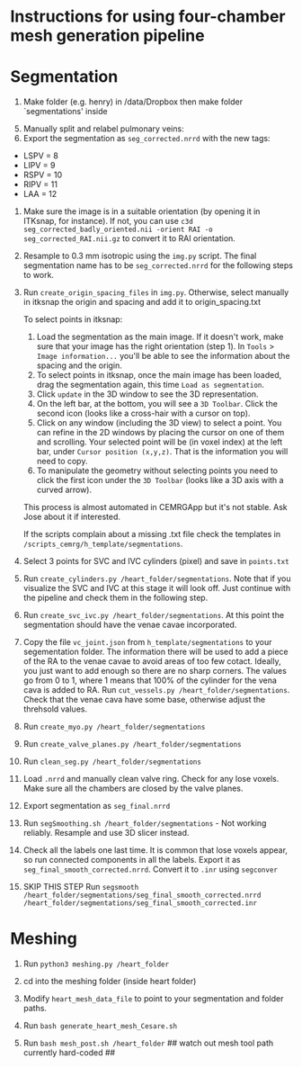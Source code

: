 Instructions for using four-chamber mesh generation pipeline
=========================================================================================================

Segmentation
=========================================================================================================
1) Make folder (e.g. henry) in /data/Dropbox then make folder `segmentations' inside
<!-- 2) Copy `points.txt`, `labels.txt`, `origin_spacing.txt` and `origin_spacing_labels.txt` templates into `segmentations` folder (currently in `h_templates` folder) -->
5) Manually split and relabel pulmonary veins:
6) Export the segmentation as `seg_corrected.nrrd` with the new tags:
- LSPV = 8
- LIPV = 9
- RSPV = 10
- RIPV = 11
- LAA = 12
1) Make sure the image is in a suitable orientation (by opening it in ITKsnap, for instance). If not, you can use `c3d seg_corrected_badly_oriented.nii -orient RAI -o seg_corrected_RAI.nii.gz` to convert it to RAI orientation.
5) Resample to 0.3 mm isotropic using the `img.py` script. The final segmentation name has to be `seg_corrected.nrrd` for the following steps to work.

6) Run `create_origin_spacing_files` in `img.py`. Otherwise, select manually in itksnap the origin and spacing and add it to origin_spacing.txt

	To select points in itksnap:
	
	1) Load the segmentation as the main image. If it doesn't work, make sure that your image has the right orientation (step 1). 
	In `Tools` > `Image information...` you'll be able to see the information about the spacing and the origin.
	2) To select points in itksnap, once the main image has been loaded, drag the segmentation again, this time `Load as segmentation`. 
	3) Click `update` in the 3D window to see the 3D representation.
	4) On the left bar, at the bottom, you will see a `3D Toolbar`. Click the second icon (looks like a cross-hair with a cursor on top).
	5) Click on any window (including the 3D view) to select a point. You can refine in the 2D windows by placing the cursor on one of them and scrolling. Your selected point will be (in voxel index) at the left bar, under `Cursor position (x,y,z)`. That is the information you will need to copy.
	6) To manipulate the geometry without selecting points you need to click the first icon under the `3D Toolbar` (looks like a 3D axis with a curved arrow).

	This process is almost automated in CEMRGApp but it's not stable. Ask Jose about it if interested.

	If the scripts complain about a missing .txt file check the templates in `/scripts_cemrg/h_template/segmentations`.

9) Select 3 points for SVC and IVC cylinders (pixel) and save in `points.txt`

11) Run `create_cylinders.py /heart_folder/segmentations`. Note that if you visualize the SVC and IVC at this stage it will look off. Just continue with the pipeline and check them in the following step.

12) Run `create_svc_ivc.py /heart_folder/segmentations`. At this point the segmentation should have the venae cavae incorporated.

1) Copy the file `vc_joint.json` from `h_template/segmentations` to your segementation folder. The information there will be used to add a piece of the RA to the venae cavae to avoid areas of too few cotact. Ideally, you just want to add enough so there are no sharp corners. The values go from 0 to 1, where 1 means that 100% of the cylinder for the vena cava is added to RA. Run `cut_vessels.py /heart_folder/segmentations`. Check that the venae cava have some base, otherwise adjust the threhsold values. 

17) Run `create_myo.py /heart_folder/segmentations`

19) Run `create_valve_planes.py /heart_folder/segmentations`

20) Run `clean_seg.py /heart_folder/segmentations`

21) Load `.nrrd` and manually clean valve ring. Check for any lose voxels. Make sure all the chambers are closed by the valve planes.
22) Export segmentation as `seg_final.nrrd`

23) Run `segSmoothing.sh /heart_folder/segmentations` - Not working reliably. Resample and use 3D slicer instead.

23) Check all the labels one last time. It is common that lose voxels appear, so run connected components in all the labels. Export it as `seg_final_smooth_corrected.nrrd`. Convert it to `.inr` using `segconver`
24) SKIP THIS STEP Run `segsmooth /heart_folder/segmentations/seg_final_smooth_corrected.nrrd /heart_folder/segmentations/seg_final_smooth_corrected.inr`

Meshing
=========================================================================================================
1) Run `python3 meshing.py /heart_folder`

2) cd into the meshing folder (inside heart folder)
2) Modify `heart_mesh_data_file` to point to your segmentation and folder paths.
3) Run `bash generate_heart_mesh_Cesare.sh`

4) Run `bash mesh_post.sh /heart_folder` ## watch out mesh tool path currently hard-coded ##














